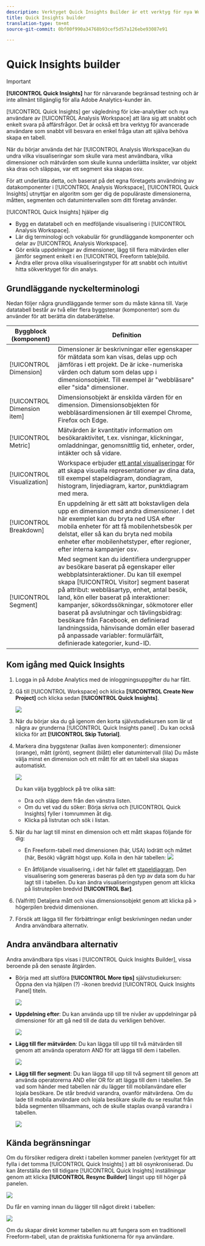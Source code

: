 ```yaml
---
description: Verktyget Quick Insights Builder är ett verktyg för nya Workspace-användare som vägleder dem i arbetet med att skapa datatabeller och visualiseringar
title: Quick Insights builder
translation-type: tm+mt
source-git-commit: 0bf00f990a34768b93cef5d57a126ebe93087e91

---
```



# Quick Insights builder

>[!IMPORTANT]
>
>**[!UICONTROL Quick Insights]** har för närvarande begränsad testning och är inte allmänt tillgänglig för alla Adobe Analytics-kunder än.

[!UICONTROL Quick Insights] ger vägledning för icke-analytiker och nya användare av [!UICONTROL Analysis Workspace] att lära sig att snabbt och enkelt svara på affärsfrågor. Det är också ett bra verktyg för avancerade användare som snabbt vill besvara en enkel fråga utan att själva behöva skapa en tabell.

När du börjar använda det här [!UICONTROL Analysis Workspace]kan du undra vilka visualiseringar som skulle vara mest användbara, vilka dimensioner och mätvärden som skulle kunna underlätta insikter, var objekt ska dras och släppas, var ett segment ska skapas osv.

För att underlätta detta, och baserat på det egna företagets användning av datakomponenter i [!UICONTROL Analysis Workspace], [!UICONTROL Quick Insights] utnyttjar en algoritm som ger dig de populäraste dimensionerna, måtten, segmenten och datumintervallen som ditt företag använder.

[!UICONTROL Quick Insights] hjälper dig

* Bygg en datatabell och en medföljande visualisering i [!UICONTROL Analysis Workspace].
* Lär dig terminologi och vokabulär för grundläggande komponenter och delar av [!UICONTROL Analysis Workspace].
* Gör enkla uppdelningar av dimensioner, lägg till flera mätvärden eller jämför segment enkelt i en [!UICONTROL Freeform table]bild.
* Ändra eller prova olika visualiseringstyper för att snabbt och intuitivt hitta sökverktyget för din analys.

## Grundläggande nyckelterminologi

Nedan följer några grundläggande termer som du måste känna till. Varje datatabell består av två eller flera byggstenar (komponenter) som du använder för att berätta din databerättelse.

| Byggblock (komponent) | Definition |
|---|---|
| [!UICONTROL Dimension] | Dimensioner är beskrivningar eller egenskaper för mätdata som kan visas, delas upp och jämföras i ett projekt. De är icke-numeriska värden och datum som delas upp i dimensionsobjekt. Till exempel är &quot;webbläsare&quot; eller &quot;sida&quot; dimensioner. |
| [!UICONTROL Dimension item] | Dimensionsobjekt är enskilda värden för en dimension. Dimensionsobjekten för webbläsardimensionen är till exempel Chrome, Firefox och Edge. |
| [!UICONTROL Metric] | Mätvärden är kvantitativ information om besökaraktivitet, t.ex. visningar, klickningar, omladdningar, genomsnittlig tid, enheter, order, intäkter och så vidare. |
| [!UICONTROL Visualization] | Workspace erbjuder [ett antal visualiseringar](/help/analyze/analysis-workspace/visualizations/t-sync-visualization.md) för att skapa visuella representationer av dina data, till exempel stapeldiagram, dondiagram, histogram, linjediagram, kartor, punktdiagram med mera. |
| [!UICONTROL Breakdown] | En uppdelning är ett sätt att bokstavligen dela upp en dimension med andra dimensioner. I det här exemplet kan du bryta ned USA efter mobila enheter för att få mobilenhetsbesök per delstat, eller så kan du bryta ned mobila enheter efter mobilenhetstyper, efter regioner, efter interna kampanjer osv. |
| [!UICONTROL Segment] | Med segment kan du identifiera undergrupper av besökare baserat på egenskaper eller webbplatsinteraktioner. Du kan till exempel skapa [!UICONTROL Visitor] segment baserat på attribut: webbläsartyp, enhet, antal besök, land, kön eller baserat på interaktioner: kampanjer, sökordssökningar, sökmotorer eller baserat på avslutningar och tävlingsbidrag: besökare från Facebook, en definierad landningssida, hänvisande domän eller baserad på anpassade variabler: formulärfält, definierade kategorier, kund-ID. |

## Kom igång med Quick Insights

1. Logga in på Adobe Analytics med de inloggningsuppgifter du har fått.
1. Gå till [!UICONTROL Workspace] och klicka **[!UICONTROL Create New Project]** och klicka sedan **[!UICONTROL Quick Insights]**.

   ![](assets/qibuilder.png)

1. När du börjar ska du gå igenom den korta självstudiekursen som lär ut några av grunderna [!UICONTROL Quick Insights panel] . Du kan också klicka för att **[!UICONTROL Skip Tutorial]**.
1. Markera dina byggstenar (kallas även komponenter): dimensioner (orange), mått (grönt), segment (blått) eller datumintervall (lila) Du måste välja minst en dimension och ett mått för att en tabell ska skapas automatiskt.

   ![](assets/qibuilder2.png)

   Du kan välja byggblock på tre olika sätt:
   * Dra och släpp dem från den vänstra listen.
   * Om du vet vad du söker: Börja skriva och [!UICONTROL Quick Insights] fyller i tomrummen åt dig.
   * Klicka på listrutan och sök i listan.

1. När du har lagt till minst en dimension och ett mått skapas följande för dig:

   * En Freeform-tabell med dimensionen (här, USA) lodrätt och måttet (här, Besök) vågrätt högst upp. Kolla in den här tabellen:
   ![](assets/qibuilder3.png)

   * En åtföljande visualisering, i det här fallet ett [stapeldiagram](/help/analyze/analysis-workspace/visualizations/bar.md). Den visualisering som genereras baseras på den typ av data som du har lagt till i tabellen. Du kan ändra visualiseringstypen genom att klicka på listrutepilen bredvid **[!UICONTROL Bar]**.


1. (Valfritt) Detaljera mått och visa dimensionsobjekt genom att klicka på > högerpilen bredvid dimensionen.

1. Försök att lägga till fler förbättringar enligt beskrivningen nedan under Andra användbara alternativ.

## Andra användbara alternativ

Andra användbara tips visas i [!UICONTROL Quick Insights Builder], vissa beroende på den senaste åtgärden.

* Börja med att slutföra **[!UICONTROL More tips]** självstudiekursen: Öppna den via hjälpen (?) -ikonen bredvid [!UICONTROL Quick Insights Panel] titeln.

   ![](assets/qibuilder4.png)

* **Uppdelning efter**: Du kan använda upp till tre nivåer av uppdelningar på dimensioner för att gå ned till de data du verkligen behöver.

   ![](assets/qibuilder5.png)

* **Lägg till fler mätvärden**: Du kan lägga till upp till två mätvärden till genom att använda operatorn AND för att lägga till dem i tabellen.

   ![](assets/qibuilder6.png)

* **Lägg till fler segment**: Du kan lägga till upp till två segment till genom att använda operatorerna AND eller OR för att lägga till dem i tabellen. Se vad som händer med tabellen när du lägger till mobilanvändare eller lojala besökare. De står bredvid varandra, ovanför mätvärdena. Om du lade till mobila användare och lojala besökare skulle du se resultat från båda segmenten tillsammans, och de skulle staplas ovanpå varandra i tabellen.

   ![](assets/qibuilder7.png)

## Kända begränsningar

Om du försöker redigera direkt i tabellen kommer panelen (verktyget för att fylla i det tomma [!UICONTROL Quick Insights] ) att bli osynkroniserad. Du kan återställa den till tidigare [!UICONTROL Quick Insights] inställningar genom att klicka **[!UICONTROL Resync Builder]** längst upp till höger på panelen.

![](assets/qibuilder9.png)

Du får en varning innan du lägger till något direkt i tabellen:

![](assets/qibuilder8.png)

Om du skapar direkt kommer tabellen nu att fungera som en traditionell Freeform-tabell, utan de praktiska funktionerna för nya användare.

